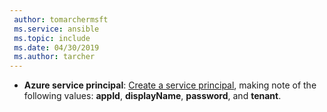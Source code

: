 ```yaml
---
 author: tomarchermsft
 ms.service: ansible
 ms.topic: include
 ms.date: 04/30/2019
 ms.author: tarcher
---
```


- **Azure service principal**: [Create a service principal](../ansible/create-ansible-service-principal.md), making note of the following values: **appId**, **displayName**, **password**, and **tenant**.